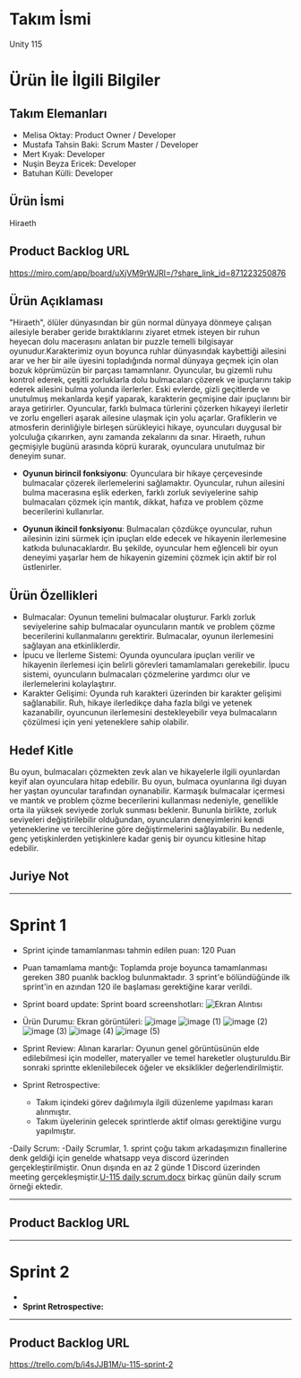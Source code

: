 # **Takım İsmi**

Unity 115

# Ürün İle İlgili Bilgiler

## Takım Elemanları
- Melisa Oktay: Product Owner / Developer
- Mustafa Tahsin Baki: Scrum Master / Developer
- Mert Kıyak: Developer
- Nuşin Beyza Ericek: Developer
- Batuhan Külli: Developer

## Ürün İsmi

Hiraeth

## Product Backlog URL

https://miro.com/app/board/uXjVM9rWJRI=/?share_link_id=871223250876

## Ürün Açıklaması

"Hiraeth", ölüler dünyasından bir gün normal dünyaya dönmeye çalışan ailesiyle beraber geride bıraktıklarını ziyaret etmek isteyen bir ruhun heyecan dolu macerasını anlatan bir puzzle temelli bilgisayar oyunudur.Karakterimiz oyun boyunca ruhlar dünyasındak kaybettiği ailesini arar ve her bir aile üyesini topladığında normal dünyaya geçmek için olan bozuk köprümüzün bir parçası tamamnlanır. Oyuncular, bu gizemli ruhu kontrol ederek, çeşitli zorluklarla dolu bulmacaları çözerek ve ipuçlarını takip ederek ailesini bulma yolunda ilerlerler. Eski evlerde, gizli geçitlerde ve unutulmuş mekanlarda keşif yaparak, karakterin geçmişine dair ipuçlarını bir araya getirirler. Oyuncular, farklı bulmaca türlerini çözerken hikayeyi ilerletir ve zorlu engelleri aşarak ailesine ulaşmak için yolu açarlar. Grafiklerin ve atmosferin derinliğiyle birleşen sürükleyici hikaye, oyuncuları duygusal bir yolculuğa çıkarırken, aynı zamanda zekalarını da sınar. Hiraeth, ruhun geçmişiyle bugünü arasında köprü kurarak, oyunculara unutulmaz bir deneyim sunar.


- **Oyunun birincil fonksiyonu**: Oyunculara bir hikaye çerçevesinde bulmacalar çözerek ilerlemelerini sağlamaktır. Oyuncular, ruhun ailesini bulma macerasına eşlik ederken, farklı zorluk seviyelerine sahip bulmacaları çözmek için mantık, dikkat, hafıza ve problem çözme becerilerini kullanırlar.

- **Oyunun ikincil fonksiyonu**: Bulmacaları çözdükçe oyuncular, ruhun ailesinin izini sürmek için ipuçları elde edecek ve hikayenin ilerlemesine katkıda bulunacaklardır. Bu şekilde, oyuncular hem eğlenceli bir oyun deneyimi yaşarlar hem de hikayenin gizemini çözmek için aktif bir rol üstlenirler.

## Ürün Özellikleri
- Bulmacalar: Oyunun temelini bulmacalar oluşturur. Farklı zorluk seviyelerine sahip bulmacalar oyuncuların mantık ve problem çözme becerilerini kullanmalarını gerektirir. Bulmacalar, oyunun ilerlemesini sağlayan ana etkinliklerdir.
- İpucu ve İlerleme Sistemi: Oyunda oyunculara ipuçları verilir ve hikayenin ilerlemesi için belirli görevleri tamamlamaları gerekebilir. İpucu sistemi, oyuncuların bulmacaları çözmelerine yardımcı olur ve ilerlemelerini kolaylaştırır.
- Karakter Gelişimi: Oyunda ruh karakteri üzerinden bir karakter gelişimi sağlanabilir. Ruh, hikaye ilerledikçe daha fazla bilgi ve yetenek kazanabilir, oyuncunun ilerlemesini destekleyebilir veya bulmacaların çözülmesi için yeni yeteneklere sahip olabilir.
## Hedef Kitle
Bu oyun, bulmacaları çözmekten zevk alan ve hikayelerle ilgili oyunlardan keyif alan oyunculara hitap edebilir. Bu oyun, bulmaca oyunlarına ilgi duyan her yaştan oyuncular tarafından oynanabilir. Karmaşık bulmacalar içermesi ve mantık ve problem çözme becerilerini kullanması nedeniyle, genellikle orta ila yüksek seviyede zorluk sunması beklenir. Bununla birlikte, zorluk seviyeleri değiştirilebilir olduğundan, oyuncuların deneyimlerini kendi yeteneklerine ve tercihlerine göre değiştirmelerini sağlayabilir. Bu nedenle, genç yetişkinlerden yetişkinlere kadar geniş bir oyuncu kitlesine hitap edebilir.

## Juriye Not




---

# Sprint 1

- Sprint içinde tamamlanması tahmin edilen puan: 120 Puan

- Puan tamamlama mantığı: Toplamda proje boyunca tamamlanması gereken 380 puanlık backlog bulunmaktadır. 3 sprint'e bölündüğünde ilk sprint'in en azından 120 ile başlaması gerektiğine karar verildi.
- Sprint board update: Sprint board screenshotları:
![Ekran Alıntısı](https://github.com/bakimt/u-115-projectC/assets/64227311/37e599af-af88-451f-85e6-5626d584e649)

- Ürün Durumu: Ekran görüntüleri:
![image](https://github.com/bakimt/u-115-projectC/assets/64227311/13c24927-8466-4b27-a490-4c016f1e081a)
![image (1)](https://github.com/bakimt/u-115-projectC/assets/64227311/bea49d88-ee11-4982-b98e-0b63d2bf35ab)
![image (2)](https://github.com/bakimt/u-115-projectC/assets/64227311/2c14c0cf-5e40-41b5-90d6-d4d4491cc0cc)
![image (3)](https://github.com/bakimt/u-115-projectC/assets/64227311/7ad4feb2-b607-49b4-80e7-c1063eb5553f)
![image (4)](https://github.com/bakimt/u-115-projectC/assets/64227311/24ac5998-8c51-4841-b9b2-b01050d8c56f)
![image (5)](https://github.com/bakimt/u-115-projectC/assets/64227311/7b4f1e92-6ebf-4783-bc13-55b5cd943dfe)

- Sprint Review: Alınan kararlar: Oyunun genel görüntüsünün elde edilebilmesi için modeller, materyaller ve temel hareketler oluşturuldu.Bir sonraki sprintte eklenilebilecek öğeler ve eksiklikler değerlendirilmiştir.

- Sprint Retrospective:
  - Takım içindeki görev dağılımıyla ilgili düzenleme yapılması kararı alınmıştır.
  - Takım üyelerinin gelecek sprintlerde aktif olması gerektiğine vurgu yapılmıştır.


-Daily Scrum:
  -Daily Scrumlar, 1. sprint çoğu takım arkadaşımızın finallerine denk geldiği için genelde whatsapp veya discord üzerinden gerçekleştirilmiştir. Onun dışında en az 2 günde 1 Discord üzerinden meeting gerçekleşmiştir.[U-115 daily scrum.docx](https://github.com/bakimt/u-115-projectC/files/11790889/U-115.daily.scrum.docx) birkaç günün daily scrum örneği ektedir.


---

## Product Backlog URL



---

# Sprint 2

-
- **Sprint Retrospective:**

  

---

## Product Backlog URL

https://trello.com/b/i4sJJB1M/u-115-sprint-2
